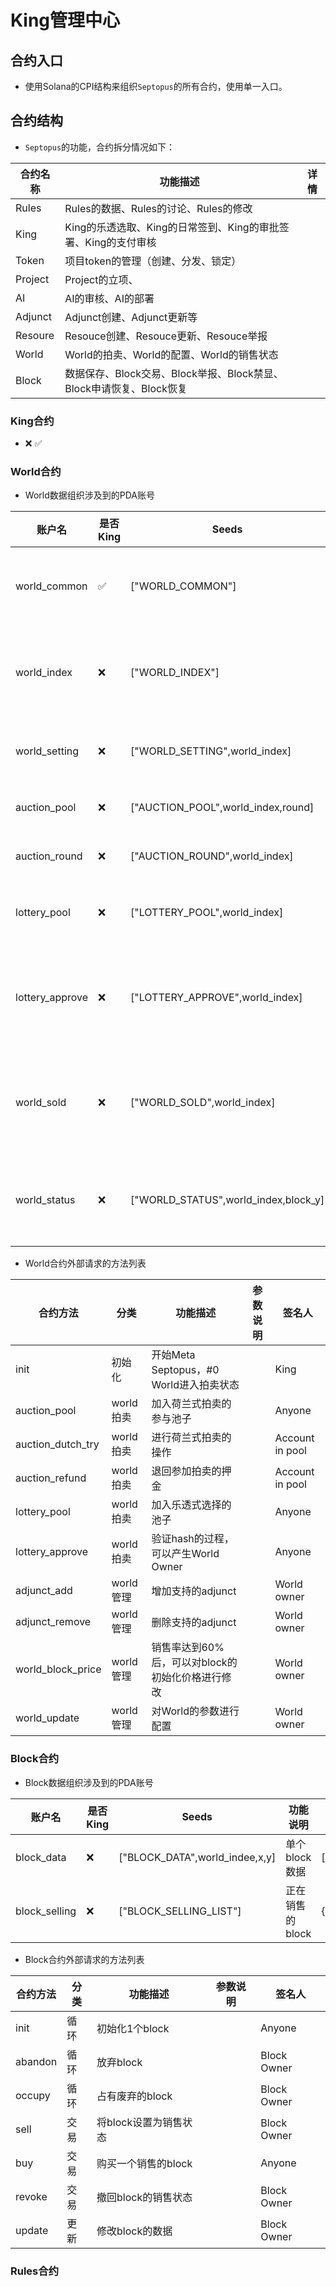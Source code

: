 # King管理中心

## 合约入口

* 使用Solana的CPI结构来组织`Septopus`的所有合约，使用单一入口。

## 合约结构

* `Septopus`的功能，合约拆分情况如下：

|  合约名称   | 功能描述  | 详情  |
|  ----  | ----  | ----  |
|  Rules  | Rules的数据、Rules的讨论、Rules的修改 |  |
|  King  |  King的乐透选取、King的日常签到、King的审批签署、King的支付审核 |  |
|  Token  |  项目token的管理（创建、分发、锁定） |  |
|  Project  |  Project的立项、 |  |
|  AI  |  AI的审核、AI的部署 |  |
|  Adjunct  |  Adjunct创建、Adjunct更新等 |  |
|  Resoure  |  Resouce创建、Resouce更新、Resouce举报 |  |
|  World  |  World的拍卖、World的配置、World的销售状态 |  |
|  Block  |  数据保存、Block交易、Block举报、Block禁显、Block申请恢复、Block恢复 |  |

### King合约

* ❌ ✅

### World合约

* World数据组织涉及到的PDA账号

|  账户名   | 是否King  | Seeds  | 功能说明  | 数据结构  |
|  ----  | ----  | ---- | ---- | ---- |
|  world_common  | ✅ | ["WORLD_COMMON"] | 所有世界的通用数据 | u8[] |
|  world_index  | ❌ | ["WORLD_INDEX"] | 记录当前正在使用的世界 | u32 |
|  world_setting  | ❌ | ["WORLD_SETTING",world_index] | 当个世界的配置 | struct |
|  auction_pool  | ❌ | ["AUCTION_POOL",world_index,round] | 拍卖池的记录 |  account[] |
|  auction_round  | ❌ | ["AUCTION_ROUND",world_index] | 拍卖轮次记录 | u32 |
|  lottery_pool | ❌ | ["LOTTERY_POOL",world_index] | 乐透池子的记录 | account[] |
|  lottery_approve | ❌ | ["LOTTERY_APPROVE",world_index] | 多次验证的hash中间记录账号 |  hash[] |
|  world_sold | ❌ | ["WORLD_SOLD",world_index] | 记录World的block被初始化的量 |  u32 |
|  world_status | ❌ | ["WORLD_STATUS",world_index,block_y] | 用来记录Block的销售状态 |  u8[512] |

* World合约外部请求的方法列表
  
|  合约方法   | 分类  | 功能描述  | 参数说明  | 签名人  |
|  ----  | ----  | ---- | ---- | ---- |
|  init  | 初始化 | 开始Meta Septopus，#0 World进入拍卖状态 |  | King |
|  auction_pool  | world拍卖 | 加入荷兰式拍卖的参与池子 |  | Anyone |
|  auction_dutch_try  | world拍卖 | 进行荷兰式拍卖的操作 |  | Account in pool |
|  auction_refund  | world拍卖 | 退回参加拍卖的押金 |  | Account in pool |
|  lottery_pool  | world拍卖 | 加入乐透式选择的池子 |  | Anyone |
|  lottery_approve  | world拍卖 | 验证hash的过程，可以产生World Owner |  | Anyone |
|  adjunct_add  | world管理 | 增加支持的adjunct |  | World owner |
|  adjunct_remove  | world管理 | 删除支持的adjunct |  | World owner |
|  world_block_price  | world管理 | 销售率达到60%后，可以对block的初始化价格进行修改 |  | World owner |
|  world_update  | world管理 | 对World的参数进行配置 |  | World owner |

### Block合约

* Block数据组织涉及到的PDA账号

|  账户名   | 是否King  | Seeds  | 功能说明  | 数据结构  |
|  ----  | ----  | ---- | ---- | ---- |
|  block_data  | ❌ | ["BLOCK_DATA",world_indee,x,y] | 单个block数据 | [elevation,status,adjunct,game_setting] |
|  block_selling  | ❌ | ["BLOCK_SELLING_LIST"] | 正在销售的block | {world,x,y,price,target}[] |

* Block合约外部请求的方法列表

|  合约方法   | 分类  | 功能描述  | 参数说明  | 签名人  |
|  ----  | ----  | ---- | ---- | ---- |
|  init  | 循环 | 初始化1个block |  | Anyone |
|  abandon  | 循环 | 放弃block |  | Block Owner |
|  occupy  | 循环 | 占有废弃的block |  | Block Owner |
|  sell  | 交易 | 将block设置为销售状态 |  | Block Owner |
|  buy  | 交易 | 购买一个销售的block |  | Anyone |
|  revoke  | 交易 | 撤回block的销售状态 |  | Block Owner |
|  update  | 更新 | 修改block的数据 |  | Block Owner |

### Rules合约